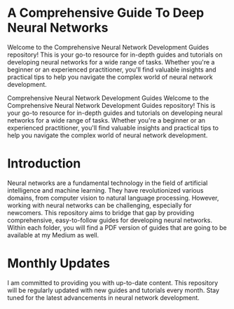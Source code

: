 # A Comprehensive Guide To Deep Neural Networks

Welcome to the Comprehensive Neural Network Development Guides repository! This is your go-to resource for in-depth guides and tutorials on developing neural networks for a wide range of tasks. Whether you're a beginner or an experienced practitioner, you'll find valuable insights and practical tips to help you navigate the complex world of neural network development.

Comprehensive Neural Network Development Guides
Welcome to the Comprehensive Neural Network Development Guides repository! This is your go-to resource for in-depth guides and tutorials on developing neural networks for a wide range of tasks. Whether you're a beginner or an experienced practitioner, you'll find valuable insights and practical tips to help you navigate the complex world of neural network development.


# Introduction
Neural networks are a fundamental technology in the field of artificial intelligence and machine learning. They have revolutionized various domains, from computer vision to natural language processing. However, working with neural networks can be challenging, especially for newcomers. This repository aims to bridge that gap by providing comprehensive, easy-to-follow guides for developing neural networks. Within each folder, you will find a PDF version of guides that are going to be available at my Medium as well.  

# Monthly Updates
I am committed to providing you with up-to-date content. This repository will be regularly updated with new guides and tutorials every month. Stay tuned for the latest advancements in neural network development.
